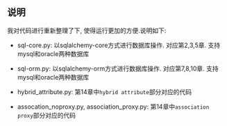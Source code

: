 ## 说明

我对代码进行重新整理了下, 使得运行更加的方便.说明如下:

- sql-core.py: 以sqlalchemy-core方式进行数据库操作. 对应第2,3,5章. 支持mysql和oracle两种数据库

- sql-orm.py: 以sqlalchemy-orm方式进行数据库操作. 对应第7,8,10章. 支持mysql和oracle两种数据库

- hybrid_attribute.py: 第14章中`hybrid attribute`部分对应的代码

- assocation_noproxy.py, association_proxy.py: 第14章中`association proxy`部分对应的代码
